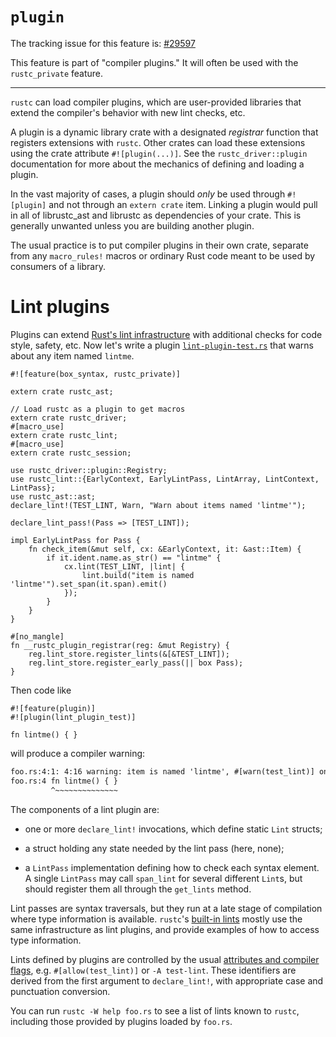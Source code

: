 # `plugin`

The tracking issue for this feature is: [#29597]

[#29597]: https://github.com/rust-lang/rust/issues/29597


This feature is part of "compiler plugins." It will often be used with the
`rustc_private` feature.

------------------------

`rustc` can load compiler plugins, which are user-provided libraries that
extend the compiler's behavior with new lint checks, etc.

A plugin is a dynamic library crate with a designated *registrar* function that
registers extensions with `rustc`. Other crates can load these extensions using
the crate attribute `#![plugin(...)]`.  See the
`rustc_driver::plugin` documentation for more about the
mechanics of defining and loading a plugin.

In the vast majority of cases, a plugin should *only* be used through
`#![plugin]` and not through an `extern crate` item.  Linking a plugin would
pull in all of librustc_ast and librustc as dependencies of your crate.  This is
generally unwanted unless you are building another plugin.

The usual practice is to put compiler plugins in their own crate, separate from
any `macro_rules!` macros or ordinary Rust code meant to be used by consumers
of a library.

# Lint plugins

Plugins can extend [Rust's lint
infrastructure](../../reference/attributes/diagnostics.md#lint-check-attributes) with
additional checks for code style, safety, etc. Now let's write a plugin
[`lint-plugin-test.rs`](https://github.com/rust-lang/rust/blob/master/src/test/ui-fulldeps/auxiliary/lint-plugin-test.rs)
that warns about any item named `lintme`.

```rust,ignore (requires-stage-2)
#![feature(box_syntax, rustc_private)]

extern crate rustc_ast;

// Load rustc as a plugin to get macros
extern crate rustc_driver;
#[macro_use]
extern crate rustc_lint;
#[macro_use]
extern crate rustc_session;

use rustc_driver::plugin::Registry;
use rustc_lint::{EarlyContext, EarlyLintPass, LintArray, LintContext, LintPass};
use rustc_ast::ast;
declare_lint!(TEST_LINT, Warn, "Warn about items named 'lintme'");

declare_lint_pass!(Pass => [TEST_LINT]);

impl EarlyLintPass for Pass {
    fn check_item(&mut self, cx: &EarlyContext, it: &ast::Item) {
        if it.ident.name.as_str() == "lintme" {
            cx.lint(TEST_LINT, |lint| {
                lint.build("item is named 'lintme'").set_span(it.span).emit()
            });
        }
    }
}

#[no_mangle]
fn __rustc_plugin_registrar(reg: &mut Registry) {
    reg.lint_store.register_lints(&[&TEST_LINT]);
    reg.lint_store.register_early_pass(|| box Pass);
}
```

Then code like

```rust,ignore (requires-plugin)
#![feature(plugin)]
#![plugin(lint_plugin_test)]

fn lintme() { }
```

will produce a compiler warning:

```txt
foo.rs:4:1: 4:16 warning: item is named 'lintme', #[warn(test_lint)] on by default
foo.rs:4 fn lintme() { }
         ^~~~~~~~~~~~~~~
```

The components of a lint plugin are:

* one or more `declare_lint!` invocations, which define static `Lint` structs;

* a struct holding any state needed by the lint pass (here, none);

* a `LintPass`
  implementation defining how to check each syntax element. A single
  `LintPass` may call `span_lint` for several different `Lint`s, but should
  register them all through the `get_lints` method.

Lint passes are syntax traversals, but they run at a late stage of compilation
where type information is available. `rustc`'s [built-in
lints](https://github.com/rust-lang/rust/blob/master/compiler/rustc_lint_defs/src/builtin.rs)
mostly use the same infrastructure as lint plugins, and provide examples of how
to access type information.

Lints defined by plugins are controlled by the usual [attributes and compiler
flags](../../reference/attributes/diagnostics.md#lint-check-attributes), e.g.
`#[allow(test_lint)]` or `-A test-lint`. These identifiers are derived from the
first argument to `declare_lint!`, with appropriate case and punctuation
conversion.

You can run `rustc -W help foo.rs` to see a list of lints known to `rustc`,
including those provided by plugins loaded by `foo.rs`.
